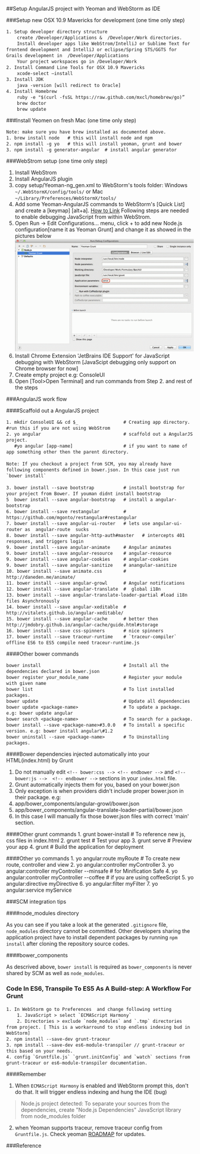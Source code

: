 ##Setup AngularJS project with Yeoman and WebStorm as IDE

###Setup new OSX 10.9 Mavericks for development (one time only step)

	1. Setup developer directory structure 
		create /Developer/Applications &  /Developer/Work directories.
		Install developer apps like WebStrom/IntelliJ or Sublime Text for frontend development and IntelliJ or eclipse/Spring STS/GGTS for Grails development in  /Developer/Applications
		Your project workspaces go in /Developer/Work
	2. Install Command Line Tools for OSX 10.9 Mavericks
		xcode-select —install 
	3. Install JDK
		java -version [will redirect to Oracle]
	4. Install Homebrew		
		ruby -e "$(curl -fsSL https://raw.github.com/mxcl/homebrew/go)”
		brew doctor
		brew update

###Install Yeomen on fresh Mac (one time only step)

	Note: make sure you have brew installed as documented above. 
	1. brew install node   # this will install node and npm
	2. npm install -g yo   # this will install yeoman, grunt and bower
	3. npm install -g generator-angular  # install angular generator
	

###WebStrom setup (one time only step)
>
1. Install WebStrom
2. Install AngularJS plugin
3. copy setup/Yeoman-ng_gen.xml to WebStorm's tools folder:  Windows `~/.WebStormX/config/tools/`  or Mac `~/Library/Preferences/WebStormX/tools/`
  1. Add some Yeoman-AngularJS commands to WebStorm's [Quick List] and create a [keymap] [alt+a]. [How to Link](http://www.screenr.com/xcI8)
  Following steps are needed to enable debugging JavaScript from within WebStrom.
  2. Open Run -> Edit Configurations... menu,  click + to add new Node.js configuration[name it as Yeoman Grunt] and change it as showed in the pictures below
  ![Yeoman Grunt WebStorm debug](Yeoman-Grunt-WebStorm-debug.gif)
  3. Install Chrome Extension 'JetBrains IDE Support' for JavaScript debugging with WebStorm [JavaScipt debugging only support on Chrome browser for now]
4. Create empty project e.g: ConsoleUI
5. Open [Tool>Open Terminal] and run commands from Step 2. and rest of the steps

###AngularJS work flow

####Scaffold out a AngularJS project

	1. mkdir ConsoleUI && cd $_		            # Creating app directory. #run this if you are not using WebStrom
	2. yo angular                               # scaffold out a AngularJS project.
	   #yo angular [app-name] 	                # if you want to name of app something other then the parent directory.
	   
	Note: If you checkout a project from SCM, you may already have following components defined in bower.json. In this case just run `bower install`
	
	3. bower install --save bootstrap       	# install bootstrap for your project from Bower. If youman didnt install bootstrap
	5  bower install --save angular-bootstrap   # install a angular-bootstrap
	6. bower install --save restangular       	# https://github.com/mgonto/restangular#restangular
	7. bower install --save angular-ui-router   # lets use angular-ui-router as  angular-route  sucks
	8. bower install --save angular-http-auth#master   # intercepts 401 responses, and triggers login
	9. bower install --save angular-animate     # Angular animates
    9. bower install --save angular-resource    # angular-resource
    9. bower install --save angular-cookies		# angular-cookies
    9. bower install --save angular-sanitize    # anangular-sanitize
    10. bower install --save animate.css        # http://daneden.me/animate/
	11. bower install --save angular-growl      # Angular notifications
	12. bower install --save angular-translate  #  global i18n
	13. bower install --save angular-translate-loader-partial #load i18n files Asynchronously
	14. bower install --save angular-xeditable  # http://vitalets.github.io/angular-xeditable/
	15. bower install --save angular-cache      # better then http://jmdobry.github.io/angular-cache/guide.html#storage
	16. bower install --save css-spinners       # nice spinners
	17. bower install --save traceur-runtime    # `traceur-compiler` offline ES6 to ES5 compile need traceur-runtime.js


####Other bower commands

	bower install                               # Install all the dependencies declared in bower.json
	bower register your_module_name             # Register your module with given name
	bower list                                  # To list installed packages.
	bower update                                # Update all dependencies
	bower update <package-name>                 # To update a package. e.g: bower update angular
	bower search <package-name>                 # To search for a package.
	bower install --save <package-name>#3.0.0   # To install a specific version. e.g: bower install angular\#1.2
	bower uninstall --save <package-name>   	# To Uninstalling packages.


####Bower dependencies injected automatically into your HTML(index.html) by Grunt
>
1. Do not manually edit `<!-- bower:css --> <!-- endbower -->` and `<!-- bower:js -->  <!-- endbower -->` sections in your `index.html` file.
2. Grunt automatically injects them for you, based on your bower.json
3. Only exception is when providers didn't include proper bower.json in their package. e.g:
  1. app/bower_components/angular-growl/bower.json
  2. app/bower_components/angular-translate-loader-partial/bower.json
4. In this case I will manually fix those bower.json files with correct 'main' section.

####Other grunt commands
    1. grunt bower-install      # To reference new js, css files in index.html
	2. grunt test               # Test your app
	3. grunt serve              # Preview your app
	4. grunt                  	# Build the application for deployment

####Other yo commands
	1. yo angular:route myRoute                    	# To create new route, controller and view
    2. yo angular:controller myController
    3. yo angular:controller myController --minsafe # for Minification Safe
    4. yo angular:controller myController --coffee  # if you are using coffeeScript
    5. yo angular:directive myDirective
    6. yo angular:filter myFilter
    7. yo angular:service myService



###SCM integration tips

####node_modules directory

As you can see if you take a look at the generated `.gitignore` file, `node_modules` directory cannot be committed. Other developers sharing the application project have to install dependent packages by running `npm install` after cloning the repository source codes.

####bower_components

As descrived above, `bower install` is required as `bower_components` is never shared by SCM as well as `node_modules`.

### Code In ES6, Transpile To ES5 As A Build-step: A Workflow For Grunt

	1. In WebStorm go to Preferences  and change following setting  
		1. JavaScript > select `ECMAScript Harmony`
		2. Directories > exclude `node_modules` and `.tmp` directories from project. [ This is a workarround to stop endless indexing bud in WebStorm]
	2. npm install --save-dev grunt-traceur
	3. npm install --save-dev es6-module-transpiler // grunt-traceur or this based on your needs.
	4. config `Gruntfile.js` `grunt.initConfig` and `watch` sections from grunt-traceur or es6-module-transpiler documentation.
	
####Remember

1. When `ECMAScript Harmony` is enabled and WebStorm prompt this, don't do that. It will trigger endless indexing and hung the IDE (bug)

> Node.js project detected: To separate your sources from the dependencies, create "Node.js Dependencies" JavaScript library from node_modules folder

2. when Yeoman supports traceur, remove  traceur config from `Gruntfile.js`. Check yeoman [ROADMAP](http://yeoman.io/roadmap.html) for updates.
	
###Reference

[ES6 Transpile]: http://addyosmani.com/blog/author-in-es6-transpile-to-es5-as-a-build-step-a-workflow-for-grunt/
